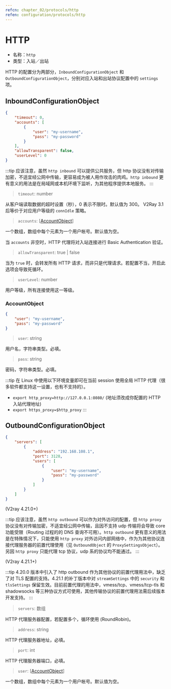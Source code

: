 ```yaml
---
refcn: chapter_02/protocols/http
refen: configuration/protocols/http
---
```


# HTTP

* 名称：`http`
* 类型：入站／出站

HTTP 的配置分为两部分，`InboundConfigurationObject` 和 `OutboundConfigurationObject`，分别对应入站和出站协议配置中的 `settings` 项。

## InboundConfigurationObject

```json
{
    "timeout": 0,
    "accounts": [
        {
            "user": "my-username",
            "pass": "my-password"
        }
    ],
    "allowTransparent": false,
    "userLevel": 0
}
```

:::tip
应该注意，虽然 `http inbound` 可以提供公共服务，但 http 协议没有对传输加密，不适宜经公网中传输，更容易成为被人用作攻击的肉鸡。`http inbound` 更有意义的用法是在局域网或本机环境下监听，为其他程序提供本地服务。
:::

> `timeout`: number

从客户端读取数据的超时设置（秒），0 表示不限时。默认值为 300。 V2Ray 3.1 后等价于对应用户等级的 `connIdle` 策略。

> `accounts`: \[[AccountObject](#accountobject)\]

一个数组，数组中每个元素为一个用户帐号。默认值为空。

当 `accounts` 非空时，HTTP 代理将对入站连接进行 Basic Authentication 验证。

> `allowTransparent`: true | false

当为 `true` 时，会转发所有 HTTP 请求，而非只是代理请求。若配置不当，开启此选项会导致死循环。

> `userLevel`: number

用户等级，所有连接使用这一等级。

### AccountObject

```json
{
    "user": "my-username",
    "pass": "my-password"
}
```

> `user`: string

用户名，字符串类型。必填。

> `pass`: string

密码，字符串类型。必填。

:::tip
在 Linux 中使用以下环境变量即可在当前 session 使用全局 HTTP 代理（很多软件都支持这一设置，也有不支持的）。

* `export http_proxy=http://127.0.0.1:8080/` (地址须改成你配置的 HTTP 入站代理地址)
* `export https_proxy=$http_proxy`
:::

## OutboundConfigurationObject

```json
{
    "servers": [
        {
            "address": "192.168.108.1",
            "port": 3128,
            "users": [
                {
                    "user": "my-username",
                    "pass": "my-password"
                }
            ]
        }
    ]
}
```

(V2ray 4.21.0+)

:::tip
应该注意，虽然 `http outbound` 可以作为对外访问的配置，但 `http proxy` 协议没有对传输加密，不适宜经公网中传输，且因不支持 udp 传输将会导致 core 功能受限（Routing 过程的的 DNS 查询不可用）。`http outbound` 更有意义的用法是在特殊情况下，只能使用 `http proxy` 对外访问内部网络中，作为为其他协议连接代理服务器的前置代理使用（见 `OutboundObject` 的 `ProxySettingsObject`）。另因 `http proxy` 只能代理 tcp 协议，udp 系的协议均不能通过。
:::

(V2ray 4.21.1+)

:::tip
4.20.0 版本中引入了 http outbound 作为其他协议的前置代理用法中，缺乏了对 TLS 配置的支持。4.21.1 的补丁版本中对 `streamSettings` 中的 `security` 和 `tlsSettings` 保留生效。目前前置代理的用法中，vmess/tcp、vmess/tcp-tls 和 shadowsocks 等三种协议方式可使用，其他传输协议的前置代理用法需后续版本开发支持。
:::

> `servers`: 数组

HTTP 代理服务器配置，若配置多个，循环使用 (RoundRobin)。

> `address`: string

HTTP 代理服务器地址，必填。

> `port`: int

HTTP 代理服务器端口，必填。

> `user`: \[[AccountObject](#accountobject)\]

一个数组，数组中每个元素为一个用户帐号。默认值为空。
